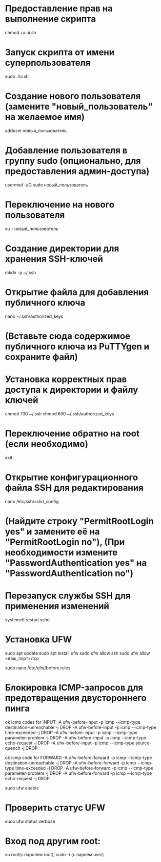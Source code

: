 
# Предоставление прав на выполнение скрипта
chmod +x ui.sh

# Запуск скрипта от имени суперпользователя
sudo ./ui.sh

# Создание нового пользователя (замените "новый_пользователь" на желаемое имя)
adduser новый_пользователь

# Добавление пользователя в группу sudo (опционально, для предоставления админ-доступа)
usermod -aG sudo новый_пользователь

# Переключение на нового пользователя
su - новый_пользователь

# Создание директории для хранения SSH-ключей
mkdir -p ~/.ssh

# Открытие файла для добавления публичного ключа
nano ~/.ssh/authorized_keys

# (Вставьте сюда содержимое публичного ключа из PuTTYgen и сохраните файл)

# Установка корректных прав доступа к директории и файлу ключей
chmod 700 ~/.ssh
chmod 600 ~/.ssh/authorized_keys

# Переключение обратно на root (если необходимо)
exit

# Открытие конфигурационного файла SSH для редактирования
nano /etc/ssh/sshd_config

# (Найдите строку "PermitRootLogin yes" и замените её на "PermitRootLogin no"), (При необходимости измените "PasswordAuthentication yes" на "PasswordAuthentication no")

# Перезапуск службы SSH для применения изменений
systemctl restart sshd

# Установка UFW
sudo apt update
sudo apt install ufw
sudo ufw allow ssh
sudo ufw allow <ваш_порт>/tcp

sudo nano /etc/ufw/before.rules

# Блокировка ICMP-запросов для предотвращения двустороннего пинга
ok icmp codes for INPUT
-A ufw-before-input -p icmp --icmp-type destination-unreachable -j DROP
-A ufw-before-input -p icmp --icmp-type time-exceeded -j DROP
-A ufw-before-input -p icmp --icmp-type parameter-problem -j DROP
-A ufw-before-input -p icmp --icmp-type echo-request -j DROP
-A ufw-before-input -p icmp --icmp-type source-quench -j DROP

ok icmp code for FORWARD
-A ufw-before-forward -p icmp --icmp-type destination-unreachable -j DROP
-A ufw-before-forward -p icmp --icmp-type time-exceeded -j DROP
-A ufw-before-forward -p icmp --icmp-type parameter-problem -j DROP
-A ufw-before-forward -p icmp --icmp-type echo-request -j DROP

sudo ufw enable

# Проверить статус UFW
sudo ufw status verbose

#  Вход под другим root:
su root(с паролем root), sudo -i (с парлем user)
